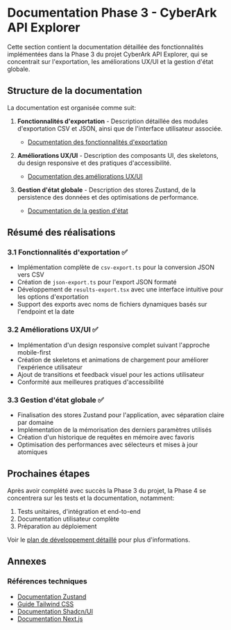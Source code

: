 # Documentation Phase 3 - CyberArk API Explorer

Cette section contient la documentation détaillée des fonctionnalités implémentées dans la Phase 3 du projet CyberArk API Explorer, qui se concentrait sur l'exportation, les améliorations UX/UI et la gestion d'état globale.

## Structure de la documentation

La documentation est organisée comme suit:

1. **Fonctionnalités d'exportation** - Description détaillée des modules d'exportation CSV et JSON, ainsi que de l'interface utilisateur associée.
   - [Documentation des fonctionnalités d'exportation](../api/EXPORT_IMPLEMENTATION.md)

2. **Améliorations UX/UI** - Description des composants UI, des skeletons, du design responsive et des pratiques d'accessibilité.
   - [Documentation des améliorations UX/UI](../architecture/UX_UI_COMPONENTS.md)

3. **Gestion d'état globale** - Description des stores Zustand, de la persistence des données et des optimisations de performance.
   - [Documentation de la gestion d'état](../architecture/STATE_MANAGEMENT.md)

## Résumé des réalisations

### 3.1 Fonctionnalités d'exportation ✅

- Implémentation complète de `csv-export.ts` pour la conversion JSON vers CSV
- Création de `json-export.ts` pour l'export JSON formaté
- Développement de `results-export.tsx` avec une interface intuitive pour les options d'exportation
- Support des exports avec noms de fichiers dynamiques basés sur l'endpoint et la date

### 3.2 Améliorations UX/UI ✅

- Implémentation d'un design responsive complet suivant l'approche mobile-first
- Création de skeletons et animations de chargement pour améliorer l'expérience utilisateur
- Ajout de transitions et feedback visuel pour les actions utilisateur
- Conformité aux meilleures pratiques d'accessibilité

### 3.3 Gestion d'état globale ✅

- Finalisation des stores Zustand pour l'application, avec séparation claire par domaine
- Implémentation de la mémorisation des derniers paramètres utilisés
- Création d'un historique de requêtes en mémoire avec favoris
- Optimisation des performances avec sélecteurs et mises à jour atomiques

## Prochaines étapes

Après avoir complété avec succès la Phase 3 du projet, la Phase 4 se concentrera sur les tests et la documentation, notamment:

1. Tests unitaires, d'intégration et end-to-end
2. Documentation utilisateur complète
3. Préparation au déploiement

Voir le [plan de développement détaillé](../development/ROADMAP.md) pour plus d'informations.

## Annexes

### Références techniques

- [Documentation Zustand](https://github.com/pmndrs/zustand)
- [Guide Tailwind CSS](https://tailwindcss.com/docs)
- [Documentation Shadcn/UI](https://ui.shadcn.com/)
- [Documentation Next.js](https://nextjs.org/docs)
